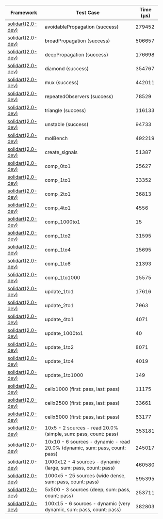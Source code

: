 | Framework | Test Case | Time (μs) |
| --- | --- | --- |
| [solidart(2.0-dev)](https://github.com/nank1ro/solidart/tree/dev) | avoidablePropagation (success) | 279452 |
| [solidart(2.0-dev)](https://github.com/nank1ro/solidart/tree/dev) | broadPropagation (success) | 506657 |
| [solidart(2.0-dev)](https://github.com/nank1ro/solidart/tree/dev) | deepPropagation (success) | 176698 |
| [solidart(2.0-dev)](https://github.com/nank1ro/solidart/tree/dev) | diamond (success) | 354767 |
| [solidart(2.0-dev)](https://github.com/nank1ro/solidart/tree/dev) | mux (success) | 442011 |
| [solidart(2.0-dev)](https://github.com/nank1ro/solidart/tree/dev) | repeatedObservers (success) | 78529 |
| [solidart(2.0-dev)](https://github.com/nank1ro/solidart/tree/dev) | triangle (success) | 116133 |
| [solidart(2.0-dev)](https://github.com/nank1ro/solidart/tree/dev) | unstable (success) | 94733 |
| [solidart(2.0-dev)](https://github.com/nank1ro/solidart/tree/dev) | molBench | 492219 |
| [solidart(2.0-dev)](https://github.com/nank1ro/solidart/tree/dev) | create_signals | 51387 |
| [solidart(2.0-dev)](https://github.com/nank1ro/solidart/tree/dev) | comp_0to1 | 25627 |
| [solidart(2.0-dev)](https://github.com/nank1ro/solidart/tree/dev) | comp_1to1 | 33352 |
| [solidart(2.0-dev)](https://github.com/nank1ro/solidart/tree/dev) | comp_2to1 | 36813 |
| [solidart(2.0-dev)](https://github.com/nank1ro/solidart/tree/dev) | comp_4to1 | 4556 |
| [solidart(2.0-dev)](https://github.com/nank1ro/solidart/tree/dev) | comp_1000to1 | 15 |
| [solidart(2.0-dev)](https://github.com/nank1ro/solidart/tree/dev) | comp_1to2 | 31595 |
| [solidart(2.0-dev)](https://github.com/nank1ro/solidart/tree/dev) | comp_1to4 | 15695 |
| [solidart(2.0-dev)](https://github.com/nank1ro/solidart/tree/dev) | comp_1to8 | 21393 |
| [solidart(2.0-dev)](https://github.com/nank1ro/solidart/tree/dev) | comp_1to1000 | 15575 |
| [solidart(2.0-dev)](https://github.com/nank1ro/solidart/tree/dev) | update_1to1 | 17616 |
| [solidart(2.0-dev)](https://github.com/nank1ro/solidart/tree/dev) | update_2to1 | 7963 |
| [solidart(2.0-dev)](https://github.com/nank1ro/solidart/tree/dev) | update_4to1 | 4071 |
| [solidart(2.0-dev)](https://github.com/nank1ro/solidart/tree/dev) | update_1000to1 | 40 |
| [solidart(2.0-dev)](https://github.com/nank1ro/solidart/tree/dev) | update_1to2 | 8071 |
| [solidart(2.0-dev)](https://github.com/nank1ro/solidart/tree/dev) | update_1to4 | 4019 |
| [solidart(2.0-dev)](https://github.com/nank1ro/solidart/tree/dev) | update_1to1000 | 149 |
| [solidart(2.0-dev)](https://github.com/nank1ro/solidart/tree/dev) | cellx1000 (first: pass, last: pass) | 11175 |
| [solidart(2.0-dev)](https://github.com/nank1ro/solidart/tree/dev) | cellx2500 (first: pass, last: pass) | 33661 |
| [solidart(2.0-dev)](https://github.com/nank1ro/solidart/tree/dev) | cellx5000 (first: pass, last: pass) | 63177 |
| [solidart(2.0-dev)](https://github.com/nank1ro/solidart/tree/dev) | 10x5 - 2 sources - read 20.0% (simple, sum: pass, count: pass) | 353181 |
| [solidart(2.0-dev)](https://github.com/nank1ro/solidart/tree/dev) | 10x10 - 6 sources - dynamic - read 20.0% (dynamic, sum: pass, count: pass) | 245017 |
| [solidart(2.0-dev)](https://github.com/nank1ro/solidart/tree/dev) | 1000x12 - 4 sources - dynamic (large, sum: pass, count: pass) | 460580 |
| [solidart(2.0-dev)](https://github.com/nank1ro/solidart/tree/dev) | 1000x5 - 25 sources (wide dense, sum: pass, count: pass) | 595395 |
| [solidart(2.0-dev)](https://github.com/nank1ro/solidart/tree/dev) | 5x500 - 3 sources (deep, sum: pass, count: pass) | 253711 |
| [solidart(2.0-dev)](https://github.com/nank1ro/solidart/tree/dev) | 100x15 - 6 sources - dynamic (very dynamic, sum: pass, count: pass) | 382803 |
